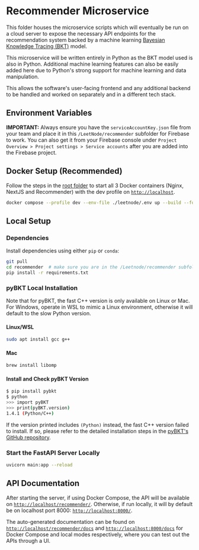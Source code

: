 # Recommender Microservice

This folder houses the microservice scripts which will eventually be run on a cloud server to expose the necessary API endpoints for the recommendation system backed by a machine learning [Bayesian Knowledge Tracing (BKT)](https://en.wikipedia.org/wiki/Bayesian_Knowledge_Tracing "Bayesian Knowledge Tracing Wikipedia") model.

This microservice will be written entirely in Python as the BKT model used is also in Python. Additional machine learning features can also be easily added here due to Python's strong support for machine learning and data manipulation.

This allows the software's user-facing frontend and any additional backend to be handled and worked on separately and in a different tech stack.

## Environment Variables

**IMPORTANT:** Always ensure you have the `serviceAccountKey.json` file from your team and place it in this `/LeetNode/recommender` subfolder for Firebase to work. You can also get it from your Firebase console under `Project Overview > Project settings > Service accounts` after you are added into the Firebase project.

## Docker Setup (Recommended)

Follow the steps in the [root folder](../) to start all 3 Docker containers (Nginx, NextJS and Recommender) with the dev profile on [`http://localhost`](http://localhost).

```bash
docker compose --profile dev --env-file ./leetnode/.env up --build --force-recreate
```

## Local Setup

### Dependencies

Install dependencies using either `pip` or `conda`:

```bash
git pull
cd recommender  # make sure you are in the /Leetnode/recommender subfolder
pip install -r requirements.txt
```

### pyBKT Local Installation

Note that for pyBKT, the fast C++ version is only available on Linux or Mac. For Windows, operate in WSL to mimic a Linux environment, otherwise it will default to the slow Python version.

#### Linux/WSL

```bash
sudo apt install gcc g++
```

#### Mac

```bash
brew install libomp
```

#### Install and Check pyBKT Version

```bash
$ pip install pybkt
$ python
>>> import pyBKT
>>> print(pyBKT.version)
1.4.1 (Python/C++)
```

If the version printed includes `(Python)` instead, the fast C++ version failed to install. If so, please refer to the detailed installation steps in the [pyBKT's GitHub repository](https://github.com/CAHLR/pyBKT "A Python implementation of the Bayesian Knowledge Tracing algorithm").

### Start the FastAPI Server Locally

```bash
uvicorn main:app --reload
```

## API Documentation

After starting the server, if using Docker Compose, the API will be available on [`http://localhost/recommender/`](http://localhost/recommender/). Otherwise, if run locally, it will by default be on localhost port 8000: [`http://localhost:8000/`](http://localhost:8000/).

The auto-generated documentation can be found on [`http://localhost/recommender/docs`](http://localhost/recommender/docs) and [`http://localhost:8000/docs`](http://localhost:8000/docs) for Docker Compose and local modes respectively, where you can test out the APIs through a UI.
